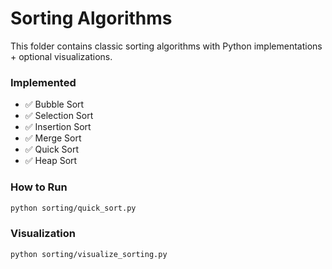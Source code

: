 # Sorting Algorithms

This folder contains classic sorting algorithms with Python implementations + optional visualizations.

### Implemented

- ✅ Bubble Sort
- ✅ Selection Sort
- ✅ Insertion Sort
- ✅ Merge Sort
- ✅ Quick Sort
- ✅ Heap Sort

### How to Run

```bash
python sorting/quick_sort.py
```

### Visualization

```bash
python sorting/visualize_sorting.py
```

